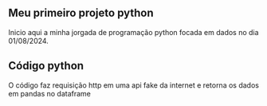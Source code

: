 ## Meu primeiro projeto python

Inicio aqui a minha jorgada de programação python focada em dados no dia 01/08/2024.

## Código python

O código faz requisição http em uma api fake da internet e retorna os dados em pandas no dataframe